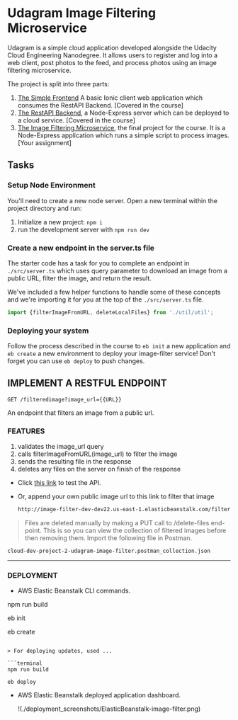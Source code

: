 # Udagram Image Filtering Microservice

Udagram is a simple cloud application developed alongside the Udacity Cloud Engineering Nanodegree. It allows users to register and log into a web client, post photos to the feed, and process photos using an image filtering microservice.

The project is split into three parts:
1. [The Simple Frontend](https://github.com/udacity/cloud-developer/tree/master/course-02/exercises/udacity-c2-frontend)
A basic Ionic client web application which consumes the RestAPI Backend. [Covered in the course]
2. [The RestAPI Backend](https://github.com/udacity/cloud-developer/tree/master/course-02/exercises/udacity-c2-restapi), a Node-Express server which can be deployed to a cloud service. [Covered in the course]
3. [The Image Filtering Microservice](https://github.com/udacity/cloud-developer/tree/master/course-02/project/image-filter-starter-code), the final project for the course. It is a Node-Express application which runs a simple script to process images. [Your assignment]

## Tasks

### Setup Node Environment

You'll need to create a new node server. Open a new terminal within the project directory and run:

1. Initialize a new project: `npm i`
2. run the development server with `npm run dev`

### Create a new endpoint in the server.ts file

The starter code has a task for you to complete an endpoint in `./src/server.ts` which uses query parameter to download an image from a public URL, filter the image, and return the result.

We've included a few helper functions to handle some of these concepts and we're importing it for you at the top of the `./src/server.ts`  file.

```typescript
import {filterImageFromURL, deleteLocalFiles} from './util/util';
```

### Deploying your system

Follow the process described in the course to `eb init` a new application and `eb create` a new environment to deploy your image-filter service! Don't forget you can use `eb deploy` to push changes.

## IMPLEMENT A RESTFUL ENDPOINT

```
GET /filteredimage?image_url={{URL}}
```

An endpoint that filters an image from a public url.

### FEATURES

1. validates the image_url query
2. calls filterImageFromURL(image_url) to filter the image
3. sends the resulting file in the response
4. deletes any files on the server on finish of the response

- Click [this link](http://image-filter-dev-dev22.us-east-1.elasticbeanstalk.com/filteredimage?image_url=https://ichef.bbci.co.uk/news/976/cpsprodpb/B8AF/production/_126197274_52152c4cb10f8f56184cab5bf7449fa927a270e7.jpg) to test the API.

- Or, append your own public image url to this link to filter that image
  ```html
  http://image-filter-dev-dev22.us-east-1.elasticbeanstalk.com/filteredimage?image_url=

  ```

> Files are deleted manually by making a PUT call to /delete-files end-point. This is so you can view the collection of filtered images before then removing them. Import the following file in Postman.

```terminal
cloud-dev-project-2-udagram-image-filter.postman_collection.json
```
---

### DEPLOYMENT

- AWS Elastic Beanstalk CLI commands.

npm run build

eb init

eb create
```

> For deploying updates, used ...

```terminal
npm run build

eb deploy
```

- AWS Elastic Beanstalk deployed application dashboard.
  
  !(./deployment_screenshots/ElasticBeanstalk-image-filter.png)

